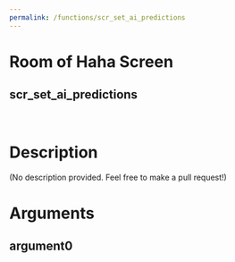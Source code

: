 ```yaml
---
permalink: /functions/scr_set_ai_predictions
---
```

# Room of Haha Screen  
## scr_set_ai_predictions  
&nbsp;  
# Description  
(No description provided. Feel free to make a pull request!) 
&nbsp;  
# Arguments
## argument0

&nbsp;  


